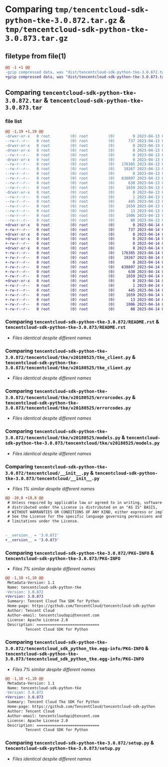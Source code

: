 # Comparing `tmp/tencentcloud-sdk-python-tke-3.0.872.tar.gz` & `tmp/tencentcloud-sdk-python-tke-3.0.873.tar.gz`

## filetype from file(1)

```diff
@@ -1 +1 @@
-gzip compressed data, was "dist/tencentcloud-sdk-python-tke-3.0.872.tar", last modified: Thu Apr 13 01:06:52 2023, max compression
+gzip compressed data, was "dist/tencentcloud-sdk-python-tke-3.0.873.tar", last modified: Fri Apr 14 00:59:43 2023, max compression
```

## Comparing `tencentcloud-sdk-python-tke-3.0.872.tar` & `tencentcloud-sdk-python-tke-3.0.873.tar`

### file list

```diff
@@ -1,19 +1,19 @@
-drwxr-xr-x   0 root         (0) root         (0)        0 2023-04-13 01:06:52.000000 tencentcloud-sdk-python-tke-3.0.872/
--rw-r--r--   0 root         (0) root         (0)      737 2023-04-13 01:06:52.000000 tencentcloud-sdk-python-tke-3.0.872/README.rst
-drwxr-xr-x   0 root         (0) root         (0)        0 2023-04-13 01:06:52.000000 tencentcloud-sdk-python-tke-3.0.872/tencentcloud/
-drwxr-xr-x   0 root         (0) root         (0)        0 2023-04-13 01:06:52.000000 tencentcloud-sdk-python-tke-3.0.872/tencentcloud/tke/
--rw-r--r--   0 root         (0) root         (0)        0 2023-04-13 01:06:52.000000 tencentcloud-sdk-python-tke-3.0.872/tencentcloud/tke/__init__.py
-drwxr-xr-x   0 root         (0) root         (0)        0 2023-04-13 01:06:52.000000 tencentcloud-sdk-python-tke-3.0.872/tencentcloud/tke/v20180525/
--rw-r--r--   0 root         (0) root         (0)   176385 2023-04-13 01:06:52.000000 tencentcloud-sdk-python-tke-3.0.872/tencentcloud/tke/v20180525/tke_client.py
--rw-r--r--   0 root         (0) root         (0)    19267 2023-04-13 01:06:52.000000 tencentcloud-sdk-python-tke-3.0.872/tencentcloud/tke/v20180525/errorcodes.py
--rw-r--r--   0 root         (0) root         (0)        0 2023-04-13 01:06:52.000000 tencentcloud-sdk-python-tke-3.0.872/tencentcloud/tke/v20180525/__init__.py
--rw-r--r--   0 root         (0) root         (0)   638897 2023-04-13 01:06:52.000000 tencentcloud-sdk-python-tke-3.0.872/tencentcloud/tke/v20180525/models.py
--rw-r--r--   0 root         (0) root         (0)      630 2023-04-13 01:06:52.000000 tencentcloud-sdk-python-tke-3.0.872/tencentcloud/__init__.py
--rw-r--r--   0 root         (0) root         (0)     1659 2023-04-13 01:06:52.000000 tencentcloud-sdk-python-tke-3.0.872/PKG-INFO
-drwxr-xr-x   0 root         (0) root         (0)        0 2023-04-13 01:06:52.000000 tencentcloud-sdk-python-tke-3.0.872/tencentcloud_sdk_python_tke.egg-info/
--rw-r--r--   0 root         (0) root         (0)        1 2023-04-13 01:06:52.000000 tencentcloud-sdk-python-tke-3.0.872/tencentcloud_sdk_python_tke.egg-info/dependency_links.txt
--rw-r--r--   0 root         (0) root         (0)      445 2023-04-13 01:06:52.000000 tencentcloud-sdk-python-tke-3.0.872/tencentcloud_sdk_python_tke.egg-info/SOURCES.txt
--rw-r--r--   0 root         (0) root         (0)     1659 2023-04-13 01:06:52.000000 tencentcloud-sdk-python-tke-3.0.872/tencentcloud_sdk_python_tke.egg-info/PKG-INFO
--rw-r--r--   0 root         (0) root         (0)       13 2023-04-13 01:06:52.000000 tencentcloud-sdk-python-tke-3.0.872/tencentcloud_sdk_python_tke.egg-info/top_level.txt
--rw-r--r--   0 root         (0) root         (0)     1006 2023-04-13 01:06:52.000000 tencentcloud-sdk-python-tke-3.0.872/setup.py
--rw-r--r--   0 root         (0) root         (0)       88 2023-04-13 01:06:52.000000 tencentcloud-sdk-python-tke-3.0.872/setup.cfg
+drwxr-xr-x   0 root         (0) root         (0)        0 2023-04-14 00:59:43.000000 tencentcloud-sdk-python-tke-3.0.873/
+-rw-r--r--   0 root         (0) root         (0)      737 2023-04-14 00:59:43.000000 tencentcloud-sdk-python-tke-3.0.873/README.rst
+drwxr-xr-x   0 root         (0) root         (0)        0 2023-04-14 00:59:43.000000 tencentcloud-sdk-python-tke-3.0.873/tencentcloud/
+drwxr-xr-x   0 root         (0) root         (0)        0 2023-04-14 00:59:43.000000 tencentcloud-sdk-python-tke-3.0.873/tencentcloud/tke/
+-rw-r--r--   0 root         (0) root         (0)        0 2023-04-14 00:59:43.000000 tencentcloud-sdk-python-tke-3.0.873/tencentcloud/tke/__init__.py
+drwxr-xr-x   0 root         (0) root         (0)        0 2023-04-14 00:59:43.000000 tencentcloud-sdk-python-tke-3.0.873/tencentcloud/tke/v20180525/
+-rw-r--r--   0 root         (0) root         (0)   176385 2023-04-14 00:59:43.000000 tencentcloud-sdk-python-tke-3.0.873/tencentcloud/tke/v20180525/tke_client.py
+-rw-r--r--   0 root         (0) root         (0)    19267 2023-04-14 00:59:43.000000 tencentcloud-sdk-python-tke-3.0.873/tencentcloud/tke/v20180525/errorcodes.py
+-rw-r--r--   0 root         (0) root         (0)        0 2023-04-14 00:59:43.000000 tencentcloud-sdk-python-tke-3.0.873/tencentcloud/tke/v20180525/__init__.py
+-rw-r--r--   0 root         (0) root         (0)   638897 2023-04-14 00:59:43.000000 tencentcloud-sdk-python-tke-3.0.873/tencentcloud/tke/v20180525/models.py
+-rw-r--r--   0 root         (0) root         (0)      630 2023-04-14 00:59:43.000000 tencentcloud-sdk-python-tke-3.0.873/tencentcloud/__init__.py
+-rw-r--r--   0 root         (0) root         (0)     1659 2023-04-14 00:59:43.000000 tencentcloud-sdk-python-tke-3.0.873/PKG-INFO
+drwxr-xr-x   0 root         (0) root         (0)        0 2023-04-14 00:59:43.000000 tencentcloud-sdk-python-tke-3.0.873/tencentcloud_sdk_python_tke.egg-info/
+-rw-r--r--   0 root         (0) root         (0)        1 2023-04-14 00:59:43.000000 tencentcloud-sdk-python-tke-3.0.873/tencentcloud_sdk_python_tke.egg-info/dependency_links.txt
+-rw-r--r--   0 root         (0) root         (0)      445 2023-04-14 00:59:43.000000 tencentcloud-sdk-python-tke-3.0.873/tencentcloud_sdk_python_tke.egg-info/SOURCES.txt
+-rw-r--r--   0 root         (0) root         (0)     1659 2023-04-14 00:59:43.000000 tencentcloud-sdk-python-tke-3.0.873/tencentcloud_sdk_python_tke.egg-info/PKG-INFO
+-rw-r--r--   0 root         (0) root         (0)       13 2023-04-14 00:59:43.000000 tencentcloud-sdk-python-tke-3.0.873/tencentcloud_sdk_python_tke.egg-info/top_level.txt
+-rw-r--r--   0 root         (0) root         (0)     1006 2023-04-14 00:59:43.000000 tencentcloud-sdk-python-tke-3.0.873/setup.py
+-rw-r--r--   0 root         (0) root         (0)       88 2023-04-14 00:59:43.000000 tencentcloud-sdk-python-tke-3.0.873/setup.cfg
```

### Comparing `tencentcloud-sdk-python-tke-3.0.872/README.rst` & `tencentcloud-sdk-python-tke-3.0.873/README.rst`

 * *Files identical despite different names*

### Comparing `tencentcloud-sdk-python-tke-3.0.872/tencentcloud/tke/v20180525/tke_client.py` & `tencentcloud-sdk-python-tke-3.0.873/tencentcloud/tke/v20180525/tke_client.py`

 * *Files identical despite different names*

### Comparing `tencentcloud-sdk-python-tke-3.0.872/tencentcloud/tke/v20180525/errorcodes.py` & `tencentcloud-sdk-python-tke-3.0.873/tencentcloud/tke/v20180525/errorcodes.py`

 * *Files identical despite different names*

### Comparing `tencentcloud-sdk-python-tke-3.0.872/tencentcloud/tke/v20180525/models.py` & `tencentcloud-sdk-python-tke-3.0.873/tencentcloud/tke/v20180525/models.py`

 * *Files identical despite different names*

### Comparing `tencentcloud-sdk-python-tke-3.0.872/tencentcloud/__init__.py` & `tencentcloud-sdk-python-tke-3.0.873/tencentcloud/__init__.py`

 * *Files 1% similar despite different names*

```diff
@@ -10,8 +10,8 @@
 # Unless required by applicable law or agreed to in writing, software
 # distributed under the License is distributed on an "AS IS" BASIS,
 # WITHOUT WARRANTIES OR CONDITIONS OF ANY KIND, either express or implied.
 # See the License for the specific language governing permissions and
 # limitations under the License.
 
 
-__version__ = '3.0.872'
+__version__ = '3.0.873'
```

### Comparing `tencentcloud-sdk-python-tke-3.0.872/PKG-INFO` & `tencentcloud-sdk-python-tke-3.0.873/PKG-INFO`

 * *Files 7% similar despite different names*

```diff
@@ -1,10 +1,10 @@
 Metadata-Version: 1.1
 Name: tencentcloud-sdk-python-tke
-Version: 3.0.872
+Version: 3.0.873
 Summary: Tencent Cloud Tke SDK for Python
 Home-page: https://github.com/TencentCloud/tencentcloud-sdk-python
 Author: Tencent Cloud
 Author-email: tencentcloudapi@tencent.com
 License: Apache License 2.0
 Description: ============================
         Tencent Cloud SDK for Python
```

### Comparing `tencentcloud-sdk-python-tke-3.0.872/tencentcloud_sdk_python_tke.egg-info/PKG-INFO` & `tencentcloud-sdk-python-tke-3.0.873/tencentcloud_sdk_python_tke.egg-info/PKG-INFO`

 * *Files 7% similar despite different names*

```diff
@@ -1,10 +1,10 @@
 Metadata-Version: 1.1
 Name: tencentcloud-sdk-python-tke
-Version: 3.0.872
+Version: 3.0.873
 Summary: Tencent Cloud Tke SDK for Python
 Home-page: https://github.com/TencentCloud/tencentcloud-sdk-python
 Author: Tencent Cloud
 Author-email: tencentcloudapi@tencent.com
 License: Apache License 2.0
 Description: ============================
         Tencent Cloud SDK for Python
```

### Comparing `tencentcloud-sdk-python-tke-3.0.872/setup.py` & `tencentcloud-sdk-python-tke-3.0.873/setup.py`

 * *Files identical despite different names*

